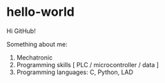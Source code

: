 # hello-world

Hi GitHub!

Something about me:
1. Mechatronic
2. Programming skills [ PLC / microcontroller / data ]
3. Programming languages: C, Python, LAD
